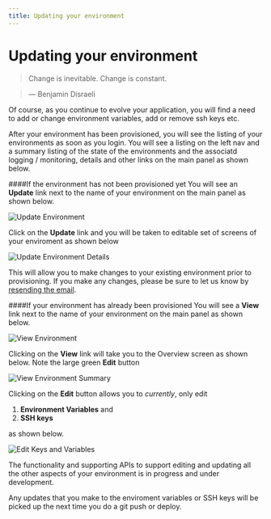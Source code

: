 ```yaml
---
title: Updating your environment
---
```

# Updating your environment

> Change is inevitable. Change is constant.

>   — Benjamin Disraeli

Of course, as you continue to evolve your application, you will find a need to add or change environment variables, add or remove ssh keys etc. 

After your environment has been provisioned, you will see the listing of your environments as soon as you login. You will see a listing on the left nav and a summary listing of the state of the environments and the associatd logging / monitoring, details and other links on the main panel as shown below. 

####If the environment has not been provisioned yet
You will see an **Update** link next to the name of your environment on the main panel as shown below.

![Update Environment](/assets/img/pics/38.update.env.png)

Click on the **Update** link and you will be taken to editable set of screens of your enviroment as shown below 

![Update Environment Details](/assets/img/pics/39.update.env.details.png)

This will allow you to make changes to your existing environment prior to provisioning. If you make any changes, please be sure to let us know by [resending the email](./deploying_your_first_app/review_your_settings.html).

####If your environment has already been provisioned
You will see a **View** link next to the name of your environment on the main panel as shown below. 

![View Environment](/assets/img/pics/40.view.env.png)

Clicking on the **View** link will take you to the Overview screen as shown below. Note the large green **Edit** button

![View Environment Summary](/assets/img/pics/41.view.overview.png)

Clicking on the **Edit** button allows you to *currently*, only edit 

1. **Environment Variables** and 
2. **SSH keys**

as shown below.

![Edit Keys and Variables](/assets/img/pics/42.edit.keys.vars.png)


The functionality and supporting APIs to support editing and updating all the other aspects of your environment is in progress and under development.


Any updates that you make to the enviroment variables or SSH keys will be picked up the next time you do a git push or deploy.

